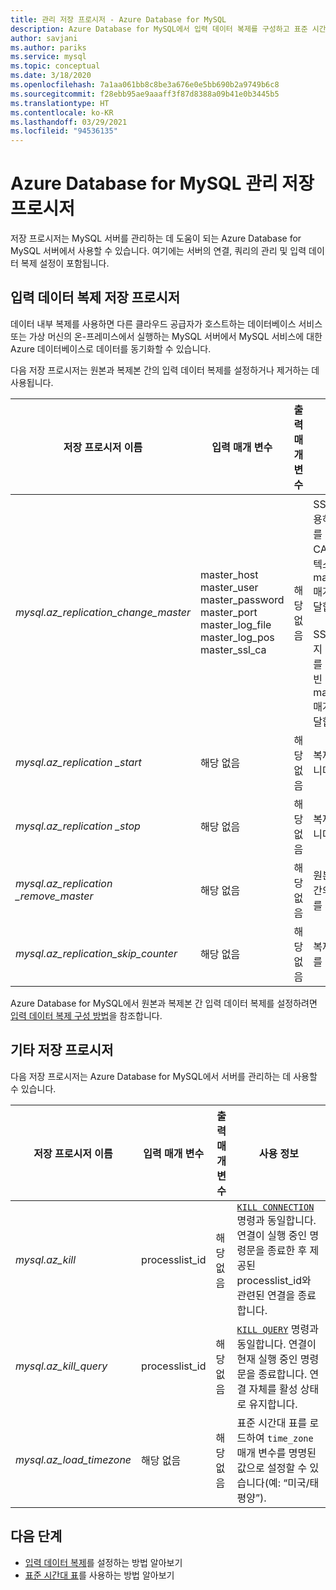 ```yaml
---
title: 관리 저장 프로시저 - Azure Database for MySQL
description: Azure Database for MySQL에서 입력 데이터 복제를 구성하고 표준 시간대를 설정하고 쿼리를 종료하는 데 유용한 저장 프로시저에 대해 알아봅니다.
author: savjani
ms.author: pariks
ms.service: mysql
ms.topic: conceptual
ms.date: 3/18/2020
ms.openlocfilehash: 7a1aa061bb8c8be3a676e0e5bb690b2a9749b6c8
ms.sourcegitcommit: f28ebb95ae9aaaff3f87d8388a09b41e0b3445b5
ms.translationtype: HT
ms.contentlocale: ko-KR
ms.lasthandoff: 03/29/2021
ms.locfileid: "94536135"
---
```

# <a name="azure-database-for-mysql-management-stored-procedures"></a>Azure Database for MySQL 관리 저장 프로시저

저장 프로시저는 MySQL 서버를 관리하는 데 도움이 되는 Azure Database for MySQL 서버에서 사용할 수 있습니다. 여기에는 서버의 연결, 쿼리의 관리 및 입력 데이터 복제 설정이 포함됩니다.  

## <a name="data-in-replication-stored-procedures"></a>입력 데이터 복제 저장 프로시저

데이터 내부 복제를 사용하면 다른 클라우드 공급자가 호스트하는 데이터베이스 서비스 또는 가상 머신의 온-프레미스에서 실행하는 MySQL 서버에서 MySQL 서비스에 대한 Azure 데이터베이스로 데이터를 동기화할 수 있습니다.

다음 저장 프로시저는 원본과 복제본 간의 입력 데이터 복제를 설정하거나 제거하는 데 사용됩니다.

|**저장 프로시저 이름**|**입력 매개 변수**|**출력 매개 변수**|**사용 정보**|
|-----|-----|-----|-----|
|*mysql.az_replication_change_master*|master_host<br/>master_user<br/>master_password<br/>master_port<br/>master_log_file<br/>master_log_pos<br/>master_ssl_ca|해당 없음|SSL 모드를 사용하여 데이터를 전송하려면 CA 인증서의 컨텍스트를 master_ssl_ca 매개 변수로 전달합니다. </br><br>SSL을 사용하지 않고 데이터를 전송하려면 빈 문자열을 master_ssl_ca 매개 변수로 전달합니다.|
|*mysql.az_replication _start*|해당 없음|해당 없음|복제를 시작합니다.|
|*mysql.az_replication _stop*|해당 없음|해당 없음|복제를 중지합니다.|
|*mysql.az_replication _remove_master*|해당 없음|해당 없음|원본과 복제본 간의 복제 관계를 제거합니다.|
|*mysql.az_replication_skip_counter*|해당 없음|해당 없음|복제 오류 하나를 건너뜁니다.|

Azure Database for MySQL에서 원본과 복제본 간 입력 데이터 복제를 설정하려면 [입력 데이터 복제 구성 방법](howto-data-in-replication.md)을 참조합니다.

## <a name="other-stored-procedures"></a>기타 저장 프로시저

다음 저장 프로시저는 Azure Database for MySQL에서 서버를 관리하는 데 사용할 수 있습니다.

|**저장 프로시저 이름**|**입력 매개 변수**|**출력 매개 변수**|**사용 정보**|
|-----|-----|-----|-----|
|*mysql.az_kill*|processlist_id|해당 없음|[`KILL CONNECTION`](https://dev.mysql.com/doc/refman/8.0/en/kill.html) 명령과 동일합니다. 연결이 실행 중인 명령문을 종료한 후 제공된 processlist_id와 관련된 연결을 종료합니다.|
|*mysql.az_kill_query*|processlist_id|해당 없음|[`KILL QUERY`](https://dev.mysql.com/doc/refman/8.0/en/kill.html) 명령과 동일합니다. 연결이 현재 실행 중인 명령문을 종료합니다. 연결 자체를 활성 상태로 유지합니다.|
|*mysql.az_load_timezone*|해당 없음|해당 없음|표준 시간대 표를 로드하여 `time_zone` 매개 변수를 명명된 값으로 설정할 수 있습니다(예: “미국/태평양”).|

## <a name="next-steps"></a>다음 단계
- [입력 데이터 복제](howto-data-in-replication.md)를 설정하는 방법 알아보기
- [표준 시간대 표](howto-server-parameters.md#working-with-the-time-zone-parameter)를 사용하는 방법 알아보기
